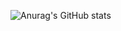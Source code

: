 ![Anurag's GitHub stats](https://github-readme-stats.vercel.app/api?username=bhickensalsa&show_icons=true&theme=gruvbox)
